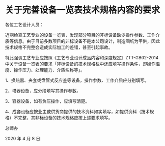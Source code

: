 # 关于完善设备一览表技术规格内容的要求

各位工艺设计人员：

近期检查工艺专业的设备一览表，发现部分项目的非标设备缺少操作参数、工作介质等信息。由于目前多数项目的非标设备不是本公司设计，制造图纸为甲供，因此技术规格不完整会造成实际加工的差错，甚至引起事故。

特此强调工艺专业应按照《工艺专业设计成品内容和深度规定》ZTT-GB02-2014 中关于设备一览表的要求「非标设备的技术规格栏中还应填写操作条件，即操作温度、操作压力、处理能力、介质名称等」。

1、换热器、夹套或盘管式反应釜等设备，操作参数、工作介质应分别填写。

2、塔器设备，应分段填写其操作参数。

3、容器设备，如有负压操作，应填写清楚。

4、成套设备应按业主或供货商提供的技术资料如实填写，如提供资料（技术规格）不完整，其非标设备的技术规格应按上述要求填写。

总师办

2020 年 4 月 8 日